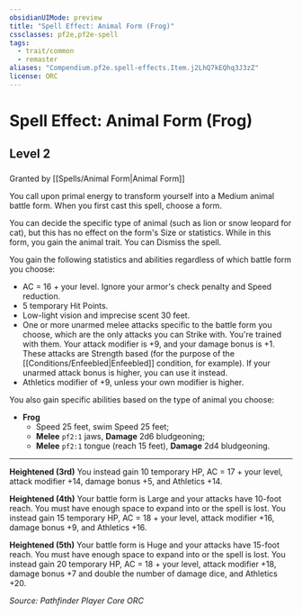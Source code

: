 ```yaml
---
obsidianUIMode: preview
title: "Spell Effect: Animal Form (Frog)"
cssclasses: pf2e,pf2e-spell
tags:
  - trait/common
  - remaster
aliases: "Compendium.pf2e.spell-effects.Item.j2LhQ7kEQhq3J3zZ"
license: ORC
---
```

# Spell Effect: Animal Form (Frog)
## Level 2
### 






Granted by [[Spells/Animal Form|Animal Form]]

You call upon primal energy to transform yourself into a Medium animal battle form. When you first cast this spell, choose a form.

You can decide the specific type of animal (such as lion or snow leopard for cat), but this has no effect on the form's Size or statistics. While in this form, you gain the animal trait. You can Dismiss the spell.

You gain the following statistics and abilities regardless of which battle form you choose:

*   AC = 16 + your level. Ignore your armor's check penalty and Speed reduction.
*   5 temporary Hit Points.
*   Low-light vision and imprecise scent 30 feet.
*   One or more unarmed melee attacks specific to the battle form you choose, which are the only attacks you can Strike with. You're trained with them. Your attack modifier is +9, and your damage bonus is +1. These attacks are Strength based (for the purpose of the [[Conditions/Enfeebled|Enfeebled]] condition, for example). If your unarmed attack bonus is higher, you can use it instead.
*   Athletics modifier of +9, unless your own modifier is higher.

You also gain specific abilities based on the type of animal you choose:

*   **Frog**
    *   Speed 25 feet, swim Speed 25 feet;
    *   **Melee** `pf2:1` jaws, **Damage** 2d6 bludgeoning;
    *   **Melee** `pf2:1` tongue (reach 15 feet), **Damage** 2d4 bludgeoning.

* * *

**Heightened (3rd)** You instead gain 10 temporary HP, AC = 17 + your level, attack modifier +14, damage bonus +5, and Athletics +14.

**Heightened (4th)** Your battle form is Large and your attacks have 10-foot reach. You must have enough space to expand into or the spell is lost. You instead gain 15 temporary HP, AC = 18 + your level, attack modifier +16, damage bonus +9, and Athletics +16.

**Heightened (5th)** Your battle form is Huge and your attacks have 15-foot reach. You must have enough space to expand into or the spell is lost. You instead gain 20 temporary HP, AC = 18 + your level, attack modifier +18, damage bonus +7 and double the number of damage dice, and Athletics +20.

*Source: Pathfinder Player Core*
*ORC*